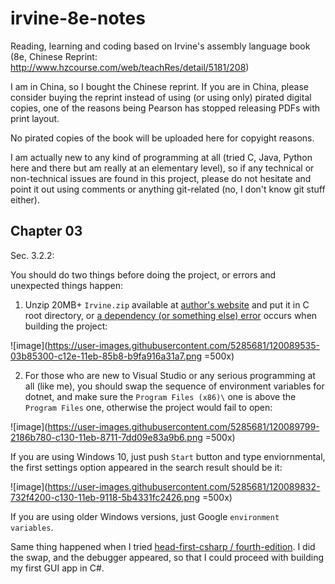 # irvine-8e-notes
Reading, learning and coding based on Irvine's assembly language book (8e, Chinese Reprint: http://www.hzcourse.com/web/teachRes/detail/5181/208)

I am in China, so I bought the Chinese reprint. If you are in China, please consider buying the reprint instead of using (or using only) pirated digital copies, one of the reasons being Pearson has stopped releasing PDFs with print layout.

No pirated copies of the book will be uploaded here for copyight reasons.

I am actually new to any kind of programming at all (tried C, Java, Python here and there but am really at an elementary level), so if any technical or non-technical issues are found in this project, please do not hesitate and point it out using comments or anything git-related (no, I don't know git stuff either).

## Chapter 03

Sec. 3.2.2:

You should do two things before doing the project, or errors and unexpected things happen:

1. Unzip 20MB+ `Irvine.zip` available at [author's website](http://asmirvine.com/) and put it in C root directory, or [a dependency (or something else) error](https://www.chegg.com/homework-help/questions-and-answers/m-trying-set-vs-2019-work-masm-getting-error-cannot-open-file--ideas-masm-checked-build-de-q72206451) occurs when building the project:

![image](https://user-images.githubusercontent.com/5285681/120089535-03b85300-c12e-11eb-85b8-b9fa916a31a7.png =500x)

2. For those who are new to Visual Studio or any serious programming at all (like me), you should swap the sequence of environment variables for dotnet, and make sure the `Program Files (x86)\` one is above the `Program Files` one, otherwise the project would fail to open:

![image](https://user-images.githubusercontent.com/5285681/120089799-2186b780-c130-11eb-8711-7dd09e83a9b6.png =500x)

If you are using Windows 10, just push `Start` button and type enviornmental, the first settings option appeared in the search result should be it:

![image](https://user-images.githubusercontent.com/5285681/120089832-732f4200-c130-11eb-9118-5b4331fc2426.png =500x)

If you are using older Windows versions, just Google `environment variables`.

Same thing happened when I tried [head-first-csharp / fourth-edition](https://github.com/head-first-csharp/fourth-edition). I did the swap, and the debugger appeared, so that I could proceed with building my first GUI app in C#.
